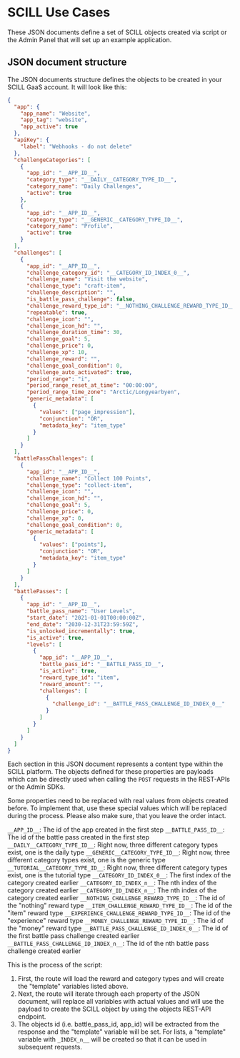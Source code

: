 # SCILL Use Cases

These JSON documents define a set of SCILL objects created via script or the Admin Panel that will set up an example application.

## JSON document structure

The JSON documents structure defines the objects to be created in your SCILL GaaS account. It will look like this:

```JSON
{
  "app": {
    "app_name": "Website",
    "app_tag": "website",
    "app_active": true
  },
  "apiKey": {
    "label": "Webhooks - do not delete"
  },
  "challengeCategories": [
    {
      "app_id": "__APP_ID__",
      "category_type": "__DAILY__CATEGORY_TYPE_ID__",
      "category_name": "Daily Challenges",
      "active": true
    },
    {
      "app_id": "__APP_ID__",
      "category_type": "__GENERIC__CATEGORY_TYPE_ID__",
      "category_name": "Profile",
      "active": true
    }
  ],
  "challenges": [
    {
      "app_id": "__APP_ID__",
      "challenge_category_id": "__CATEGORY_ID_INDEX_0__",
      "challenge_name": "Visit the website",
      "challenge_type": "craft-item",
      "challenge_description": "",
      "is_battle_pass_challenge": false,
      "challenge_reward_type_id": "__NOTHING_CHALLENGE_REWARD_TYPE_ID__",
      "repeatable": true,
      "challenge_icon": "",
      "challenge_icon_hd": "",
      "challenge_duration_time": 30,
      "challenge_goal": 5,
      "challenge_price": 0,
      "challenge_xp": 10,
      "challenge_reward": "",
      "challenge_goal_condition": 0,
      "challenge_auto_activated": true,
      "period_range": "i",
      "period_range_reset_at_time": "00:00:00",
      "period_range_time_zone": "Arctic/Longyearbyen",
      "generic_metadata": [
        {
          "values": ["page_impression"],
          "conjunction": "OR",
          "metadata_key": "item_type"
        }
      ]
    }
  ],
  "battlePassChallenges": [
    {
      "app_id": "__APP_ID__",
      "challenge_name": "Collect 100 Points",
      "challenge_type": "collect-item",
      "challenge_icon": "",
      "challenge_icon_hd": "",
      "challenge_goal": 5,
      "challenge_price": 0,
      "challenge_xp": 0,
      "challenge_goal_condition": 0,
      "generic_metadata": [
        {
          "values": ["points"],
          "conjunction": "OR",
          "metadata_key": "item_type"
        }
      ]
    }
  ],
  "battlePasses": [
    {
      "app_id": "__APP_ID__",
      "battle_pass_name": "User Levels",
      "start_date": "2021-01-01T00:00:00Z",
      "end_date": "2030-12-31T23:59:59Z",
      "is_unlocked_incrementally": true,
      "is_active": true,
      "levels": [
        {
          "app_id": "__APP_ID__",
          "battle_pass_id": "__BATTLE_PASS_ID__",
          "is_active": true,
          "reward_type_id": "item",
          "reward_amount": "",
          "challenges": [
            {
              "challenge_id": "__BATTLE_PASS_CHALLENGE_ID_INDEX_0__"
            }
          ]
        }
      ]
    }
  ]
}
```

Each section in this JSON document represents a content type within the SCILL platform. The objects defined for these properties are payloads which can be directly used when calling the `POST` requests in the REST-APIs or the Admin SDKs.

Some properties need to be replaced with real values from objects created before. To implement that, use these special values which will be replaced during the process. Please also make sure, that you leave the order intact.

`__APP_ID__`: The id of the app created in the first step
`__BATTLE_PASS_ID__`: The id of the battle pass created in the first step
`__DAILY__CATEGORY_TYPE_ID__`: Right now, three different category types exist, one is the daily type
`__GENERIC__CATEGORY_TYPE_ID__`: Right now, three different category types exist, one is the generic type
`__TUTORIAL__CATEGORY_TYPE_ID__`: Right now, three different category types exist, one is the tutorial type
`__CATEGORY_ID_INDEX_0__`: The first index of the category created earlier
`__CATEGORY_ID_INDEX_n__`: The nth index of the category created earlier
`__CATEGORY_ID_INDEX_n__`: The nth index of the category created earlier
`__NOTHING_CHALLENGE_REWARD_TYPE_ID__`: The id of the "nothing" reward type
`__ITEM_CHALLENGE_REWARD_TYPE_ID__`: The id of the "item" reward type
`__EXPERIENCE_CHALLENGE_REWARD_TYPE_ID__`: The id of the "experience" reward type
`__MONEY_CHALLENGE_REWARD_TYPE_ID__`: The id of the "money" reward type
`__BATTLE_PASS_CHALLENGE_ID_INDEX_0__`: The id of the first battle pass challenge created earlier
`__BATTLE_PASS_CHALLENGE_ID_INDEX_n__`: The id of the nth battle pass challenge created earlier

This is the process of the script:

1. First, the route will load the reward and category types and will create the "template" variables listed above.
2. Next, the route will iterate through each property of the JSON document, will replace all variables with actual values and will use the payload to create the SCILL object by using the objects REST-API endpoint.
3. The objects id (i.e. battle_pass_id, app_id) will be extracted from the response and the "template" variable will be set. For lists, a "template" variable with `_INDEX_n__` will be created so that it can be used in subsequent requests.
